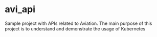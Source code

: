 # avi_api

Sample project with APIs related to Aviation. 
The main purpose of this project is to understand and demonstrate the usage of Kubernetes 